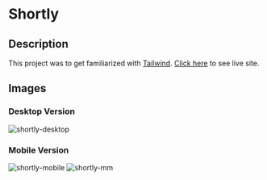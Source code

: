 # Shortly

## Description 

This project was to get familiarized with [Tailwind](https://tailwindcss.com/).
[Click here](https://verdant-puppy-f9c13d.netlify.app/) to see live site.

## Images

### Desktop Version

![shortly-desktop](https://user-images.githubusercontent.com/73076646/178553868-551ab510-b7d5-4550-a9b9-7cbf46f797e4.jpeg)

### Mobile Version

![shortly-mobile](https://user-images.githubusercontent.com/73076646/178553888-fa4964fb-583a-4a95-823d-7c388e6147b2.jpeg)
![shortly-mm](https://user-images.githubusercontent.com/73076646/178553903-388c32a8-ee18-467d-b7ca-5f7f51240b73.jpeg)

